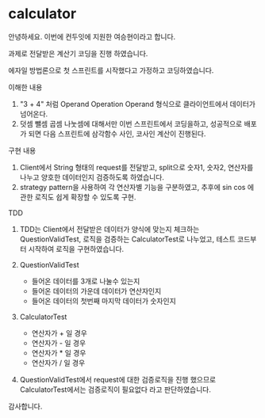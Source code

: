 # calculator

안녕하세요. 이번에 컨두잇에 지원한 여승현이라고 합니다.

과제로 전달받은 계산기 코딩을 진행 하였습니다.

에자일 방법론으로 첫 스프린트를 시작했다고 가정하고 코딩하였습니다.

이해한 내용

1. "3 + 4" 처럼 Operand Operation Operand 형식으로 클라이언트에서 데이터가 넘어온다.
2. 덧셈 뺄셈 곱셈 나눗셈에 대해서만 이번 스프린트에서 코딩을하고, 성공적으로 배포가 되면 다음 스프린트에 삼각함수 사인, 코사인 계산이 진행된다.

구현 내용

1. Client에서 String 형태의 request를 전달받고, split으로 숫자1, 숫자2, 연산자를 나누고 양호한 데이터인지 검증하도록 하였습니다.
2. strategy pattern을 사용하여 각 연산자별 기능을 구분하였고, 추후에 sin cos 에 관한 로직도 쉽게 확장할 수 있도록 구현.

TDD

1. TDD는 Client에서 전달받은 데이터가 양식에 맞는지 체크하는 QuestionValidTest, 로직을 검증하는 CalculatorTest로 나누었고, 테스트 코드부터 시작하여 로직을 구현하였습니다.

2. QuestionValidTest
    * 들어온 데이터를 3개로 나눌수 있는지
    * 들어온 데이터의 가운데 데이터가 연산자인지
    * 들어온 데이터의 첫번째 마지막 데이터가 숫자인지
3. CalculatorTest
    * 연산자가 + 일 경우
    * 연산자가 - 일 경우
    * 연산자가 * 일 경우
    * 연산자가 / 일 경우

4. QuestionValidTest에서 request에 대한 검증로직을 진행 했으므로 CalculatorTest에서는 검증로직이 필요없다 라고 판단하였습니다.

감사합니다.
